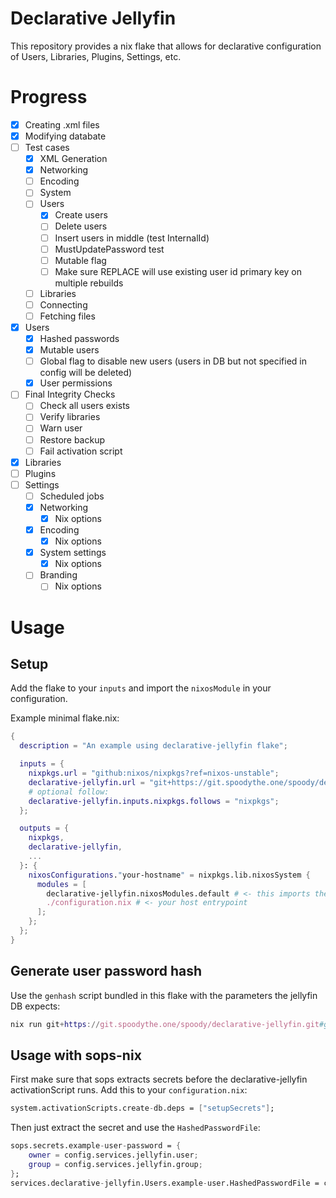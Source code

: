 # Declarative Jellyfin

This repository provides a nix flake that allows for declarative configuration of
Users, Libraries, Plugins, Settings, etc.

# Progress

- [x] Creating .xml files
- [x] Modifying databate
- [ ] Test cases
    - [x] XML Generation
    - [x] Networking
    - [ ] Encoding
    - [ ] System
    - [ ] Users
        - [x] Create users
        - [ ] Delete users
        - [ ] Insert users in middle (test InternalId)
        - [ ] MustUpdatePassword test
        - [ ] Mutable flag
        - [ ] Make sure REPLACE will use existing user id primary key on multiple rebuilds
    - [ ] Libraries
    - [ ] Connecting
    - [ ] Fetching files

- [x] Users
    - [x] Hashed passwords
    - [x] Mutable users
    - [ ] Global flag to disable new users (users in DB but not specified in config will be deleted)
    - [x] User permissions
- [ ] Final Integrity Checks
    - [ ] Check all users exists
    - [ ] Verify libraries
    - [ ] Warn user
    - [ ] Restore backup
    - [ ] Fail activation script
- [x] Libraries
- [ ] Plugins
- [ ] Settings
    - [ ] Scheduled jobs
    - [x] Networking
        - [x] Nix options
    - [x] Encoding
        - [x] Nix options
    - [x] System settings
        - [x] Nix options
    - [ ] Branding
        - [ ] Nix options

# Usage
## Setup
Add the flake to your `inputs` and import the `nixosModule` in your configuration.

Example minimal flake.nix:
```nix
{
  description = "An example using declarative-jellyfin flake";

  inputs = {
    nixpkgs.url = "github:nixos/nixpkgs?ref=nixos-unstable";
    declarative-jellyfin.url = "git+https://git.spoodythe.one/spoody/declarative-jellyfin.git";
    # optional follow:
    declarative-jellyfin.inputs.nixpkgs.follows = "nixpkgs";
  };

  outputs = {
    nixpkgs,
    declarative-jellyfin,
    ...
  }: {
    nixosConfigurations."your-hostname" = nixpkgs.lib.nixosSystem {
      modules = [
        declarative-jellyfin.nixosModules.default # <- this imports the NixOS module that provides the options
        ./configuration.nix # <- your host entrypoint
      ];
    };
  };
}
```

## Generate user password hash
Use the `genhash` script bundled in this flake with the parameters the jellyfin DB expects:
```nix
nix run git+https://git.spoodythe.one/spoody/declarative-jellyfin.git#genhash -- -i 210000 -l 128 -u -k "your super secret password"
```

## Usage with sops-nix
First make sure that sops extracts secrets before the declarative-jellyfin activationScript runs.
Add this to your `configuration.nix`:
```nix
system.activationScripts.create-db.deps = ["setupSecrets"];
```

Then just extract the secret and use the `HashedPasswordFile`:
```nix
sops.secrets.example-user-password = {
    owner = config.services.jellyfin.user;
    group = config.services.jellyfin.group;
};
services.declarative-jellyfin.Users.example-user.HashedPasswordFile = config.sops.secrets.example-user-password.path;
```
